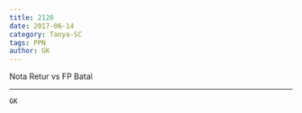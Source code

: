 ```yaml
---
title: 2120
date: 2017-06-14
category: Tanya-SC
tags: PPN
author: GK
---
```


Nota Retur vs FP Batal

---



`GK`
